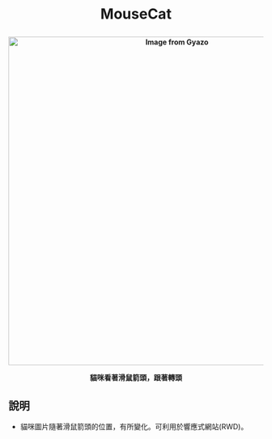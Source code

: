 <h1><p align="center">MouseCat</p></h1>
<h4><a href="https://gyazo.com/270d6b9840f6e1fa31e027e855b00b23"><p align="center"><img src="https://i.gyazo.com/270d6b9840f6e1fa31e027e855b00b23.gif" alt="Image from Gyazo" width="650" />
</a></p>
<p align="center">貓咪看著滑鼠箭頭，跟著轉頭</p></h4>
<h2>說明</h2>
<ul>
  <li>貓咪圖片隨著滑鼠箭頭的位置，有所變化。可利用於響應式網站(RWD)。</li>
</ul>
